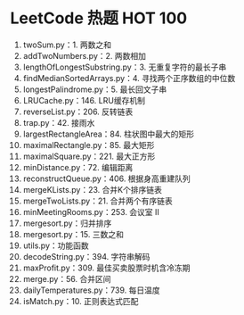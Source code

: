 # LeetCode 热题 HOT 100
1. twoSum.py：1. 两数之和
2. addTwoNumbers.py：2. 两数相加
3. lengthOfLongestSubstring.py：3. 无重复字符的最长子串
4. findMedianSortedArrays.py：4. 寻找两个正序数组的中位数  
5. longestPalindrome.py：5. 最长回文子串 
6. LRUCache.py：146. LRU缓存机制
7. reverseList.py：206. 反转链表
8. trap.py：42. 接雨水
9. largestRectangleArea：84. 柱状图中最大的矩形
10. maximalRectangle.py：85. 最大矩形
11. maximalSquare.py：221. 最大正方形
12. minDistance.py：72. 编辑距离
13. reconstructQueue.py：406. 根据身高重建队列
14. mergeKLists.py：23. 合并K个排序链表
15. mergeTwoLists.py：21. 合并两个有序链表
16. minMeetingRooms.py：253. 会议室 II
17. mergesort.py：归并排序
18. mergesort.py：15. 三数之和
19. utils.py：功能函数
20. decodeString.py：394. 字符串解码
21. maxProfit.py：309. 最佳买卖股票时机含冷冻期
22. merge.py：56. 合并区间
23. dailyTemperatures.py：739. 每日温度
24. isMatch.py：10. 正则表达式匹配
